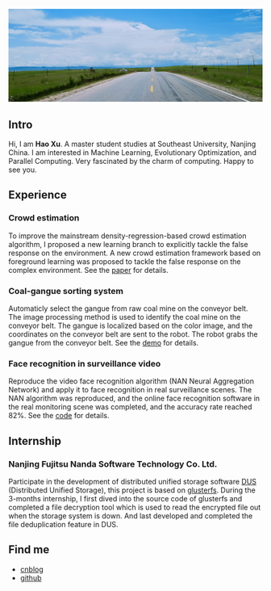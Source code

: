 <!-- # <center>Welcome to my homepage </center>
<br> -->



![](./images/bkg-grass.jpeg)

## Intro

Hi, I am **Hao Xu**. A master student studies at Southeast University, Nanjing China. I am interested in Machine Learning, Evolutionary Optimization, and Parallel Computing. Very fascinated by the charm of computing. Happy to see you. 
## Experience

### Crowd estimation
<!-- **Synopsis**:  -->
To improve the mainstream density-regression-based crowd estimation algorithm, I proposed a new learning branch to explicitly tackle the false response on the environment. A new crowd estimation framework based on foreground learning was proposed to tackle the false response on the complex environment. See the [paper](https://ieeexplore.ieee.org/document/8865761/) for details.

<!-- **Main work**：

* A new crowd estimation framework based on foreground learning was proposed to tackle the false response on the complex environment.
* A new and simple method was proposed to generate the foreground segmentation map from head-point annotations which was used for foreground learning.    -->

<!-- **Results**：

* Both the visualization results and the accuracy are better than the baseline method CSRNet.
* Paper: Hao Xu, Siyu Xia, et al. Crowd Counting with Segmentation Map Guidance, IEEE 2019 38th Chinese Control Conference (CCC). -->

### Coal-gangue sorting system
<!-- **Synopsis**:  -->
Automaticly select the gangue from raw coal mine on the conveyor belt. The image processing method is used to identify the coal mine on the conveyor belt. The gangue is localized based on the color image, and the coordinates on the conveyor belt are sent to the robot. The robot grabs the gangue from the conveyor belt. See the [demo]() for details.

<!-- **Main work**：

* Use yolo detection algorithm to detect the coal and gangue: high performance and high precision. 

* Implement a windows app with GUI for practical application: Algorithm migration, camera module, communication with the robot.

**Results**: Completed a windows app with an algorithm accuracy of about 90%. -->
<!--
## 人头检测 (2018/9-2018/10)
-->

### Face recognition in surveillance video 
Reproduce the video face recognition algorithm (NAN Neural Aggregation Network) and apply it to face recognition in real surveillance scenes. The NAN algorithm was reproduced, and the online face recognition software in the real monitoring scene was completed, and the accuracy rate reached 82%. See the [code](https://github.com/haoxuhao/NVR-Face-Recognition) for details.

<!-- **Main work**：

* The NAN module is added to facenet to realize video face recognition, and the accuracy of the algorithm (96.4%) is verified on the dataset YoutubeFace, which achieves the result of the paper.
* The algorithm is applied to the real monitoring scene, and the face passing by the scene is captured and recognized in real time:
    
**Results**：The NAN algorithm was reproduced, and the online face recognition software in the real monitoring scene was completed, and the accuracy rate reached 82%. -->

<!-- 
## 大数据医疗—肝癌影像AI诊断
-->

## Internship

### Nanjing Fujitsu Nanda Software Technology Co. Ltd.
Participate in the development of distributed unified storage software [DUS](https://www.fujitsu.com/cn/group/fnst/solution/#title3) (Distributed Unified Storage), this project is based on [glusterfs](https://github.com/gluster/glusterfs). During the 3-months internship, I first dived into the source code of glusterfs and completed a file decryption tool which is used to read the encrypted file out when the storage system is down. And last developed and completed the file deduplication feature in DUS.

## Find me
- [cnblog](https://www.cnblogs.com/walter-xh/)
- [github](https://github.com/haoxuhao)